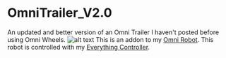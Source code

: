 # OmniTrailer_V2.0
An updated and better version of an Omni Trailer I haven't posted before using Omni Wheels.
![alt text]([https://github.com/Nabinho/OmniTrailer_V2.0/blob/main/photos/trailer.jpg])
This is an addon to my [Omni Robot](https://github.com/Nabinho/OmniRobot-V2.0).
This robot is controlled with my [Everything Controller](https://github.com/Nabinho/Everything_Controller).
